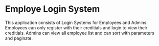 # Employe Login System 
This application consists of Login Systems for Employees and Admins. Employees can only register with their creditials and login to view their creditials. Admins can view all employee list and can sort with parameters and paginate.